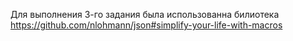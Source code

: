 Для выполнения 3-го задания была использованна билиотека https://github.com/nlohmann/json#simplify-your-life-with-macros
